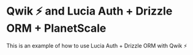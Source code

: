 # Qwik ⚡️ and Lucia Auth + Drizzle ORM + PlanetScale

This is an example of how to use Lucia Auth + Drizzle ORM with Qwik ⚡️
